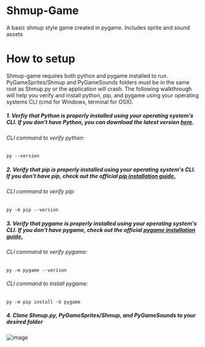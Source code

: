 # Shmup-Game
A basic shmup style game created in pygame. Includes sprite and sound assets

# How to setup
Shmup-game requires both python and pygame installed to run. PyGameSprites/Shmup and PyGameSounds folders must be in the same root as Shmup.py or the application will crash. The following walkthrough will help you verify and install python, pip, and pygame using your operating systems CLI (cmd for Windows, terminal for OSX).
##### 1. Verfiy that Python is properly installed using your operating system's CLI. If you don't have Python, you can download the latest version [here](https://www.python.org/downloads/).

###### CLI command to verify python:

`py --version`

##### 2. Verify that pip is properly installed using your operating system's CLI. If you don't have pip, check out the official [pip installation guide.](https://pip.pypa.io/en/stable/installing/) 

###### CLI command to verify pip:

`py -m pip --version`

##### 3. Verify that pygame is properly installed using your operating system's CLI. If you don't have pygame, check out the official [pygame installation guide.](https://www.pygame.org/wiki/GettingStarted#Pygame%20Installation)

###### CLI command to verify pygame:

`py -m pygame --verison`

###### CLI command to install pygame:

`py -m pip install -U pygame`

##### 4. Clone Shmup.py, PyGameSprites/Shmup, and PyGameSounds to your desired folder

![image](https://user-images.githubusercontent.com/31321037/121970120-d7165500-cd43-11eb-8a7e-2c53dc9b71f9.png)

   
